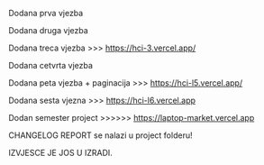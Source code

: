 Dodana prva vjezba

Dodana druga vjezba

Dodana treca vjezba  >>>  https://hci-3.vercel.app/

Dodana cetvrta vjezba

Dodana peta vjezba + paginacija  >>>  https://hci-l5.vercel.app/

Dodana sesta vjezna  >>>  https://hci-l6.vercel.app


Dodan semester project  >>>>>> https://laptop-market.vercel.app

CHANGELOG REPORT se nalazi u project folderu!

IZVJESCE JE JOS U IZRADI.
